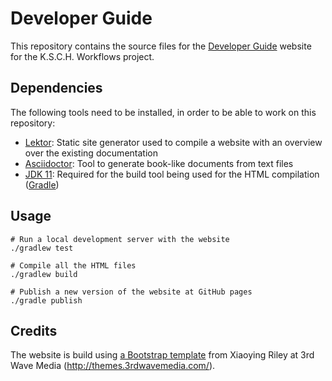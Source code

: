 # Developer Guide

This repository contains the source files for the [Developer Guide](https://ksch-workflows.github.io/developer-guide/)
website for the K.S.C.H. Workflows project.

## Dependencies

The following tools need to be installed, in order to be able to work on this repository:

- [Lektor](https://www.getlektor.com/): Static site generator used to compile a website with an overview over the existing documentation
- [Asciidoctor](https://asciidoctor.org/docs/user-manual/): Tool to generate book-like documents from text files
- [JDK 11](https://sdkman.io/jdks#AdoptOpenJDK): Required for the build tool being used for the HTML compilation ([Gradle](https://gradle.org/))

## Usage

```
# Run a local development server with the website
./gradlew test

# Compile all the HTML files
./gradlew build

# Publish a new version of the website at GitHub pages
./gradle publish
```

## Credits

The website is build using [a Bootstrap template](https://themes.3rdwavemedia.com/bootstrap-templates/startup/prettydocs-free-bootstrap-theme-for-developers-and-startups/) from Xiaoying Riley at 3rd Wave Media (http://themes.3rdwavemedia.com/).
